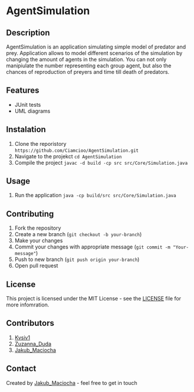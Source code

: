 # AgentSimulation
## Description
AgentSimulation is an application simulating simple model of predator and prey. Application allows to model different scenarios of the simulation by changing the amount of agents in the simulation. You can not only manipiulate the number representing each group agent, but also the chances of reproduction of preyers and time till death of predators.  

## Features
- JUnit tests 
- UML diagrams

## Instalation
1. Clone the reporistory ``https://github.com/Ciamcioo/AgentSimulation.git``
2. Navigate to the projekct ``cd AgentSimulation``
3. Compile the project ``javac -d build -cp src src/Core/Simulation.java``

## Usage
1. Run the application ``java -cp build/src src/Core/Simulation.java``

## Contributing
1. Fork the repository
2. Create a new branch (`git checkout -b your-branch`)
4. Make your changes
5. Commit your changes with appropriate message (`git commit -m "Your-message"`)
6. Push to new branch (`git push origin your-branch`)
7. Open pull request

## License
This project is licensed under the MIT License - see the [LICENSE](LICENSE) file for more infomration.

## Contributors
1. [Kvsiv1](https://github.com/kvsiv1)
2. [Zuzanna_Duda](https://github.com/zuzdud)
3. [Jakub_Maciocha](https://github.com/Ciamcioo)

## Contact
Created by [Jakub_Maciocha](https://github.com/Ciamcioo) - feel free to get in touch

